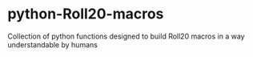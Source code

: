 # python-Roll20-macros
Collection of python functions designed to build Roll20 macros in a way understandable by humans
